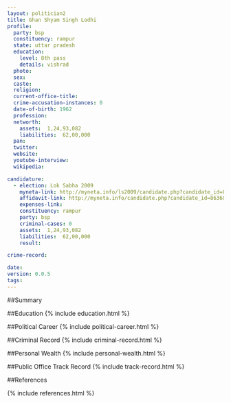 ```yaml
---
layout: politician2
title: Ghan Shyam Singh Lodhi
profile: 
  party: bsp
  constituency: rampur
  state: uttar pradesh
  education: 
    level: 8th pass
    details: vishrad
  photo: 
  sex: 
  caste: 
  religion: 
  current-office-title: 
  crime-accusation-instances: 0
  date-of-birth: 1962
  profession: 
  networth: 
    assets:  1,24,93,082
    liabilities:  62,00,000
  pan: 
  twitter: 
  website: 
  youtube-interview: 
  wikipedia: 

candidature: 
  - election: Lok Sabha 2009
    myneta-link: http://myneta.info/ls2009/candidate.php?candidate_id=8636
    affidavit-link: http://myneta.info/candidate.php?candidate_id=8636&scan=original
    expenses-link: 
    constituency: rampur 
    party: bsp
    criminal-cases: 0
    assets:  1,24,93,082
    liabilities:  62,00,000
    result:  

crime-record: 

date: 
version: 0.0.5
tags: 
---
```

##Summary


##Education
{% include education.html %}


##Political Career
{% include political-career.html %}


##Criminal Record
{% include criminal-record.html %}


##Personal Wealth
{% include personal-wealth.html %}


##Public Office Track Record
{% include track-record.html %}


##References


{% include references.html %}